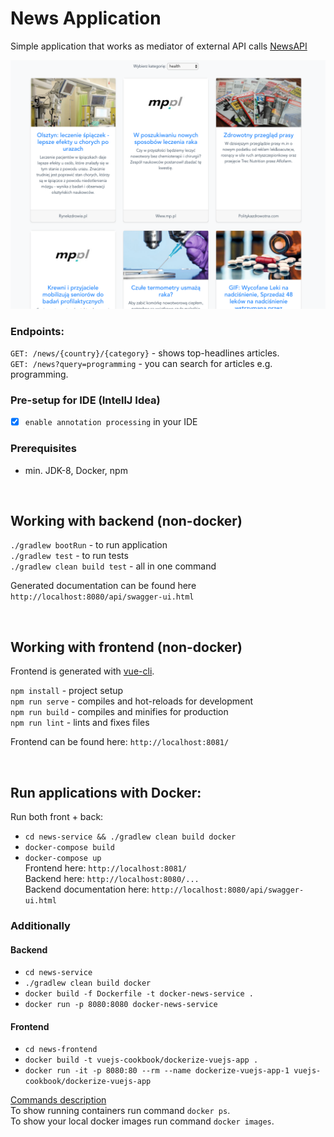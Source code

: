 # News Application

Simple application that works as mediator of external API calls [NewsAPI](https://newsapi.org/docs/endpoints/top-headlines)

![](/images/frontend.png)

### Endpoints:
`GET: /news/{country}/{category}` - shows top-headlines articles. <BR>
`GET: /news?query=programming` - you can search for articles e.g. programming.

### Pre-setup for IDE (IntellJ Idea)
- [x] `enable annotation processing` in your IDE

### Prerequisites 
- min. JDK-8, Docker, npm

<BR>

## Working with backend (non-docker)

`./gradlew bootRun` - to run application <BR>
`./gradlew test` - to run tests <BR>
`./gradlew clean build test` - all in one command <BR>

Generated documentation can be found here `http://localhost:8080/api/swagger-ui.html`

<br>

## Working with frontend (non-docker)

Frontend is generated with [vue-cli](https://cli.vuejs.org/guide/creating-a-project.html#vue-create).

`npm install` - project setup  <br>
`npm run serve` - compiles and hot-reloads for development <br>
`npm run build` - compiles and minifies for production <br>
`npm run lint` - lints and fixes files  <br>

Frontend can be found here: `http://localhost:8081/`

<br>

## Run applications with Docker:

Run both front + back: <br>
- `cd news-service && ./gradlew clean build docker` <br>
- `docker-compose build`<br>
- `docker-compose up`<br>
Frontend here: `http://localhost:8081/`<br>
Backend here: `http://localhost:8080/...`<br>
Backend documentation here: `http://localhost:8080/api/swagger-ui.html`<br>

### Additionally
#### Backend
- `cd news-service` 
- `./gradlew clean build docker`
- `docker build -f Dockerfile -t docker-news-service .`
- `docker run -p 8080:8080 docker-news-service`

#### Frontend
- `cd news-frontend`
- `docker build -t vuejs-cookbook/dockerize-vuejs-app .`
- `docker run -it -p 8080:80 --rm --name dockerize-vuejs-app-1 vuejs-cookbook/dockerize-vuejs-app`

[Commands description](https://github.com/braintelligencePL/playgrounds/tree/master/tips_tricks/docker) <br>
To show running containers run command `docker ps`. <br>
To show your local docker images run command `docker images`. <br>
